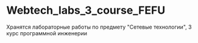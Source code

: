 # Webtech_labs_3_course_FEFU

Хранятся лабораторные работы по предмету "Сетевые технологии", 3 курс программной инженерии
